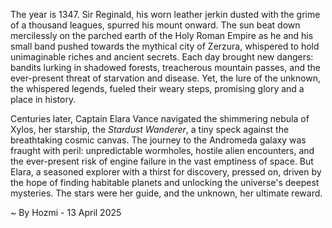 
The year is 1347.  Sir Reginald, his worn leather jerkin dusted with the grime of a thousand leagues, spurred his mount onward. The sun beat down mercilessly on the parched earth of the Holy Roman Empire as he and his small band pushed towards the mythical city of Zerzura, whispered to hold unimaginable riches and ancient secrets.  Each day brought new dangers: bandits lurking in shadowed forests, treacherous mountain passes, and the ever-present threat of starvation and disease.  Yet, the lure of the unknown, the whispered legends, fueled their weary steps, promising glory and a place in history.

Centuries later, Captain Elara Vance navigated the shimmering nebula of Xylos, her starship, the *Stardust Wanderer*, a tiny speck against the breathtaking cosmic canvas.  The journey to the Andromeda galaxy was fraught with peril: unpredictable wormholes, hostile alien encounters, and the ever-present risk of engine failure in the vast emptiness of space. But Elara, a seasoned explorer with a thirst for discovery, pressed on, driven by the hope of finding habitable planets and unlocking the universe's deepest mysteries.  The stars were her guide, and the unknown, her ultimate reward.

~ By Hozmi - 13 April 2025
